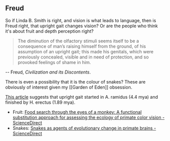 ## Freud

So if Linda B. Smith is right, and vision is what leads to language, then is Freud right, that upright gait changes vision?
Or are the people who think it's about fruit and depth perception right?

> The diminution of the olfactory stimuli seems itself to be a consequence of man’s raising himself from the ground, of his assumption of an upright gait; this made his genitals, which were previously concealed, visible and in need of protection, and so provoked feelings of shame in him.

-- Freud, _Civilization and its Discontents_.

There is even a possibility that it is the colour of snakes?
These are obviously of interest given my [[Garden of Eden]] obsession.

[This article](https://www.smithsonianmag.com/science-nature/becoming-human-the-evolution-of-walking-upright-13837658/) suggests that upright gait started in A. ramidus (4.4 mya) and finished by H. erectus (1.89 mya).

- Fruit: [Food search through the eyes of a monkey: A functional substitution approach for assessing the ecology of primate color vision - ScienceDirect](https://www.sciencedirect.com/science/article/pii/S0042698913001119)
- Snakes: [Snakes as agents of evolutionary change in primate brains - ScienceDirect](https://www.sciencedirect.com/science/article/pii/S0047248406000182)
